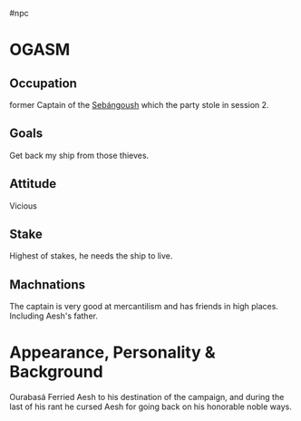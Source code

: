 #npc 
# OGASM
## Occupation
former Captain of the [Sebángoush](World's%20End.md) which the party stole in session 2.
## Goals
Get back my ship from those thieves.
## Attitude
Vicious	
## Stake
Highest of stakes, he needs the ship to live. 
## Machnations
The captain is very good at mercantilism and has friends in high places. Including Aesh's father.
# Appearance, Personality & Background
Ourabasá Ferried Aesh to his destination of the campaign, and during the last of his rant he cursed Aesh for going back on his honorable noble ways.